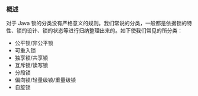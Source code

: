 ### 概述 ###

对于 Java 锁的分类没有严格意义的规则。我们常说的分类，一般都是依据锁的特性、锁的设计、锁的状态等进行归纳整理出来的。如下使我们常见的所分类：
+ 公平锁/非公平锁
+  可重入锁
+ 独享锁/共享锁
+ 互斥锁/读写锁
+ 分段锁
+ 偏向锁/轻量级锁/重量级锁
+ 自旋锁